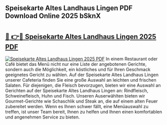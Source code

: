 ## Speisekarte Altes Landhaus Lingen PDF Download Online 2025 bSknX

# <h2><a href="http://gcaoafc.nevu.top/?p=Speisekarte+Altes+Landhaus+Lingen">🔗 👉🔴 Speisekarte Altes Landhaus Lingen 2025 PDF</a></h2>

[![Speisekarte Altes Landhaus Lingen 2025 PDF](https://i.imgur.com/dBaPXMq.png)](http://gcaoafc.nevu.top/?p=Speisekarte+Altes+Landhaus+Lingen)
In einem Restaurant oder Café bietet das Menü nicht nur eine Liste der angebotenen Gerichte, sondern auch die Möglichkeit, ein köstliches und für Ihren Geschmack geeignetes Gericht zu wählen. Auf der Speisekarte Altes Landhaus Lingen unserer Cafeteria finden Sie eine große Auswahl an leichten und frischen Salaten. Für diejenigen, die Fleisch bevorzugen, bieten wir eine Auswahl an Gerichten auf der Speisekarte Altes Landhaus Lingen an: Rindfleisch, Schweinefleisch, Huhn und Fisch. Unseren Auserwählten bieten wir Gourmet-Gerichte wie Schaschlik und Steak an, die auf einem alten Feuer zubereitet werden. Wenn es Ihnen schwer fällt, eine Menüauswahl zu treffen, ist unser Team bereit, Ihnen zu helfen und Ihnen einen komfortablen und angenehmen Service zu bieten.
